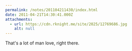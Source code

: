 ```yaml
---
permalink: /notes/201104211430/index.html
date: 2011-04-21T14:30:41.000Z
attachments:
  - url: https://cdn.rknight.me/site/2025/12769686.jpg
    alt: null
---
```


That's a lot of man love, right there.
